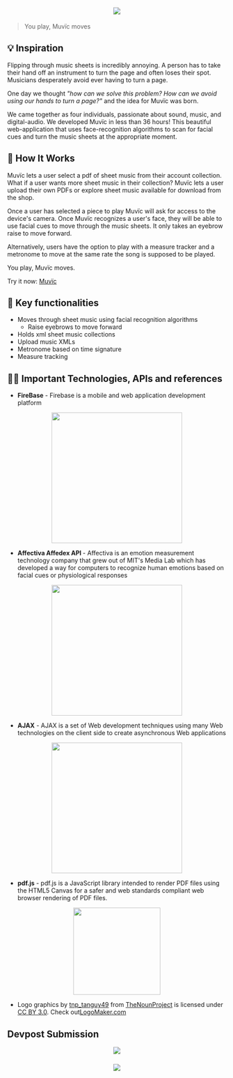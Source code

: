 <h1 align="center">
<a href="https://muvic.pwstegman.me/"><img src="http://res.cloudinary.com/anthonyanader/image/upload/v1505765396/muvic-logo_lkouxr.png"></a>
</h1>

> You play, Muvïc moves

<h2> 💡 Inspiration </h2>
<p>
Flipping through music sheets is incredibly annoying. A person has to take their hand off an instrument to turn the page and often loses their spot. Musicians desperately avoid ever having to turn a page.

One day we thought <em>"how can we solve this problem? How can we avoid using our hands to turn a page?"</em> and the idea for Muvïc was born.

We came together as four individuals, passionate about sound, music, and digital-audio. We developed Muvïc in less than 36 hours! This beautiful web-application that uses face-recognition algorithms to scan for facial cues and turn the music sheets at the appropriate moment.
</p>

<h2> 💪 How It Works </h2>
<p>
Muvïc lets a user select a pdf of sheet music from their account collection. What if a user wants more sheet music in their collection? Muvïc lets a user upload their own PDFs or explore sheet music available for download from the shop. 

Once a user has selected a piece to play Muvïc will ask for access to the device's camera. Once Muvïc recognizes a user's face, they will be able to use facial cues to move through the music sheets. It only takes an eyebrow raise to move forward. 

Alternatively, users have the option to play with a measure tracker and a metronome to move at the same rate the song is supposed to be played. 

You play, Muvïc moves. 

Try it now: <a href = "https://muvic.pwstegman.me/"> Muvïc </a>
</p>
<h2> 🔑 Key functionalities </h2>

- Moves through sheet music using facial recognition algorithms
   - Raise eyebrows to move forward
- Holds xml sheet music collections
- Upload music XMLs
- Metronome based on time signature
- Measure tracking


<h2> 👨‍💻 Important Technologies, APIs and references </h2>

* <p> <b>FireBase</b> - Firebase is a mobile and web application development platform </p>
<p align = "center"><a href = "https://firebase.google.com/"><img src="https://firebase.google.com/_static/6db4302793/images/firebase/lockup.png" width="300px"></a></p>

* <p> <b>Affectiva Affedex API </b>- Affectiva is an emotion measurement technology company that grew out of MIT's Media Lab which has developed a way for computers to recognize human emotions based on facial cues or physiological responses
<p align = "center"> <a href = "https://www.affectiva.com/"><img src="https://upload.wikimedia.org/wikipedia/en/7/7f/Affectiva_logo.jpg" width="300px"></a>

* <p> <b>AJAX</b> - AJAX is a set of Web development techniques using many Web technologies on the client side to create asynchronous Web applications</p>
<p align="center"><a herf="http://api.jquery.com/jquery.ajax/"><img src="http://wikiwebpedia.com/wp-content/uploads/ajax-logo1.jpg" width="300px"></a></p>

* <p> <b>pdf.js</b> - pdf.js is a JavaScript library intended to render PDF files using the HTML5 Canvas for a safer and web standards compliant web browser rendering of PDF files. </p>

<p align="center"><a href="https://github.com/mozilla/pdf.js/"><img src="https://upload.wikimedia.org/wikipedia/commons/b/b2/Pdf-js_logo.svg" width="200px"></a></p>

* <p> Logo graphics by <a href="https://thenounproject.com/tanguy49">tnp_tanguy49</a> from <a href="https://thenounproject.com/">TheNounProject</a> is licensed under <a href="http://creativecommons.org/licenses/by/3.0/" title="Creative Commons BY 3.0">CC BY 3.0</a>. Check out<a href="http://logomakr.com" title="Logo Maker">LogoMaker.com</a>
</p>

<h2>Devpost Submission</h2>
<p align = "center">
<a href="https://devpost.com/software/muvic"><img src="https://hackthenorth.com/img/black-logo.svg"></a>
</p>

<h3 align = "center">
<img src="http://www198.lunapic.com/editor/working/150555764556733?978257898">
</h3>
